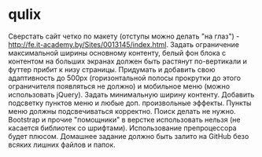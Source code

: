 # qulix
Сверстать сайт четко по макету (отступы можно делать "на глаз") - http://fe.it-academy.by/Sites/0013145/index.html.
    Задать ограничение максимальной ширины основному контенту, белый фон блока с контентом на больших экранах должен
    быть растянут по-вертикали и футтер прибит к низу страницы.
    Придумать и добавить свою адаптивность до 500px (горизонтальной полосы прокрутки до этого ограничителя появляться
    не должно) и мобильное меню (можно использовать jQuery). Задать минимальную ширину контенту.
    Добавить подсветку пунктов меню и любые доп. произвольные эффекты. Пункты меню должны подсвечиваться корректно.
    Поиск делать не нужно.
    Bootstrap и прочие "помощники" в верстке использовать нельзя (не касается библиотек со шрифтами).
    Использование препроцессора будет плюсом.
    Домашнее задание должно быть залито на GitHub безо всяких лишних файлов и папок.
